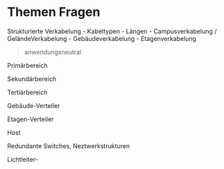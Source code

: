 Themen Fragen
=============

Strukturierte Verkabelung
	- Kabeltypen
	- Längen
	- Campusverkabelung /  GeländeVerkabelung
	- Gebäudeverkabelung
	- Etagenverkabelung
> anwendungsneutral


Primärbereich

Sekundärbereich

Tertiärbereich


Gebäude-Verteiler

Etagen-Verteiler

Host

Redundante Switches, Neztwerkstrukturen


Lichtleiter-
